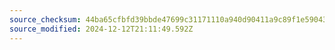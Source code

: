 ```yaml
---
source_checksum: 44ba65cfbfd39bbde47699c31171110a940d90411a9c89f1e5904374a1a8d086
source_modified: 2024-12-12T21:11:49.592Z
---
```


